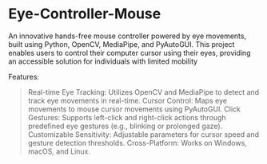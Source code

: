 # Eye-Controller-Mouse
An innovative hands-free mouse controller powered by eye movements, built using Python, OpenCV, MediaPipe, and PyAutoGUI. This project enables users to control their computer cursor using their eyes, providing an accessible solution for individuals with limited mobility

Features:

   >Real-time Eye Tracking: Utilizes OpenCV and MediaPipe to detect and track eye movements in real-time.
   >Cursor Control: Maps eye movements to mouse cursor movements using PyAutoGUI.
   >Click Gestures: Supports left-click and right-click actions through predefined eye gestures (e.g., blinking or prolonged gaze).
   >Customizable Sensitivity: Adjustable parameters for cursor speed and gesture detection thresholds.
   >Cross-Platform: Works on Windows, macOS, and Linux.
